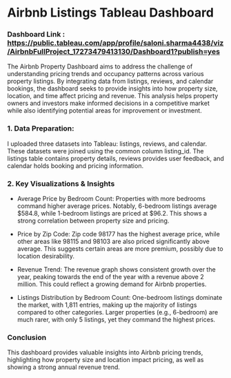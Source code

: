 # Airbnb Listings Tableau Dashboard

### Dashboard Link : https://public.tableau.com/app/profile/saloni.sharma4438/viz/AirbnbFullProject_17273479413130/Dashboard1?publish=yes


The Airbnb Property Dashboard aims to address the challenge of understanding pricing trends and occupancy patterns across various property listings. By integrating data from listings, reviews, and calendar bookings, the dashboard seeks to provide insights into how property size, location, and time affect pricing and revenue. This analysis helps property owners and investors make informed decisions in a competitive market while also identifying potential areas for improvement or investment.



### 1. Data Preparation:
I uploaded three datasets into Tableau: listings, reviews, and calendar. These datasets were joined using the common column listing_id. The listings table contains property details, reviews provides user feedback, and calendar holds booking and pricing information.

### 2. Key Visualizations & Insights

- Average Price by Bedroom Count:
Properties with more bedrooms command higher average prices. Notably, 6-bedroom listings average $584.8, while 1-bedroom listings are priced at $96.2. This shows a strong correlation between property size and pricing.

- Price by Zip Code:
Zip code 98177 has the highest average price, while other areas like 98115 and 98103 are also priced significantly above average. This suggests certain areas are more premium, possibly due to location desirability.

- Revenue Trend:
The revenue graph shows consistent growth over the year, peaking towards the end of the year with a revenue above 2 million. This could reflect a growing demand for Airbnb properties.

- Listings Distribution by Bedroom Count:
One-bedroom listings dominate the market, with 1,811 entries, making up the majority of listings compared to other categories. Larger properties (e.g., 6-bedroom) are much rarer, with only 5 listings, yet they command the highest prices.

### Conclusion
This dashboard provides valuable insights into Airbnb pricing trends, highlighting how property size and location impact pricing, as well as showing a strong annual revenue trend.

